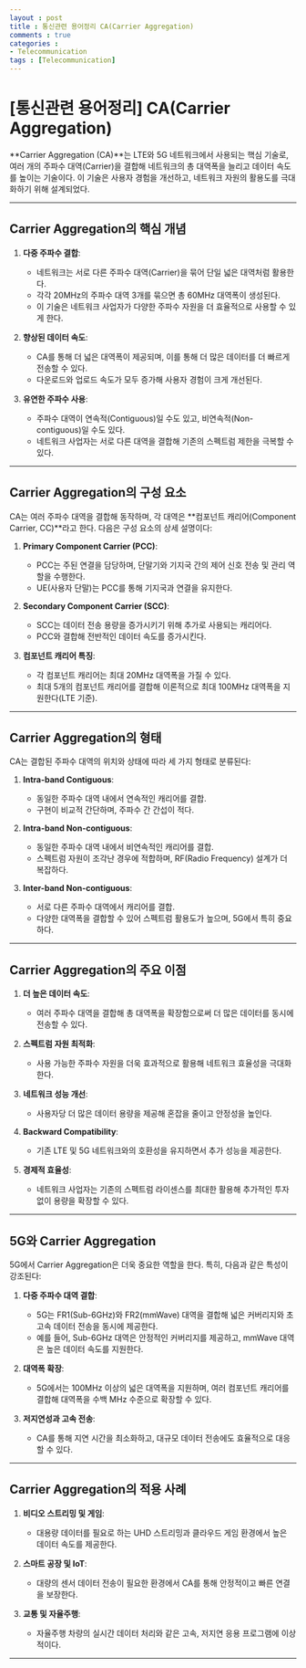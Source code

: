 ```yaml
---
layout : post
title : 통신관련 용어정리 CA(Carrier Aggregation)
comments : true
categories : 
- Telecommunication
tags : [Telecommunication]
---
```


# [통신관련 용어정리] CA(Carrier Aggregation)


**Carrier Aggregation (CA)**는 LTE와 5G 네트워크에서 사용되는 핵심 기술로, 여러 개의 주파수 대역(Carrier)을 결합해 네트워크의 총 대역폭을 늘리고 데이터 속도를 높이는 기술이다. 이 기술은 사용자 경험을 개선하고, 네트워크 자원의 활용도를 극대화하기 위해 설계되었다.

---

## **Carrier Aggregation의 핵심 개념**

1. **다중 주파수 결합**:
   - 네트워크는 서로 다른 주파수 대역(Carrier)을 묶어 단일 넓은 대역처럼 활용한다.
   - 각각 20MHz의 주파수 대역 3개를 묶으면 총 60MHz 대역폭이 생성된다.
   - 이 기술은 네트워크 사업자가 다양한 주파수 자원을 더 효율적으로 사용할 수 있게 한다.

2. **향상된 데이터 속도**:
   - CA를 통해 더 넓은 대역폭이 제공되며, 이를 통해 더 많은 데이터를 더 빠르게 전송할 수 있다.
   - 다운로드와 업로드 속도가 모두 증가해 사용자 경험이 크게 개선된다.

3. **유연한 주파수 사용**:
   - 주파수 대역이 연속적(Contiguous)일 수도 있고, 비연속적(Non-contiguous)일 수도 있다.
   - 네트워크 사업자는 서로 다른 대역을 결합해 기존의 스펙트럼 제한을 극복할 수 있다.

---

## **Carrier Aggregation의 구성 요소**

CA는 여러 주파수 대역을 결합해 동작하며, 각 대역은 **컴포넌트 캐리어(Component Carrier, CC)**라고 한다. 다음은 구성 요소의 상세 설명이다:

1. **Primary Component Carrier (PCC)**:
   - PCC는 주된 연결을 담당하며, 단말기와 기지국 간의 제어 신호 전송 및 관리 역할을 수행한다.
   - UE(사용자 단말)는 PCC를 통해 기지국과 연결을 유지한다.

2. **Secondary Component Carrier (SCC)**:
   - SCC는 데이터 전송 용량을 증가시키기 위해 추가로 사용되는 캐리어다.
   - PCC와 결합해 전반적인 데이터 속도를 증가시킨다.

3. **컴포넌트 캐리어 특징**:
   - 각 컴포넌트 캐리어는 최대 20MHz 대역폭을 가질 수 있다.
   - 최대 5개의 컴포넌트 캐리어를 결합해 이론적으로 최대 100MHz 대역폭을 지원한다(LTE 기준).

---

## **Carrier Aggregation의 형태**

CA는 결합된 주파수 대역의 위치와 상태에 따라 세 가지 형태로 분류된다:

1. **Intra-band Contiguous**:
   - 동일한 주파수 대역 내에서 연속적인 캐리어를 결합.
   - 구현이 비교적 간단하며, 주파수 간 간섭이 적다.

2. **Intra-band Non-contiguous**:
   - 동일한 주파수 대역 내에서 비연속적인 캐리어를 결합.
   - 스펙트럼 자원이 조각난 경우에 적합하며, RF(Radio Frequency) 설계가 더 복잡하다.

3. **Inter-band Non-contiguous**:
   - 서로 다른 주파수 대역에서 캐리어를 결합.
   - 다양한 대역폭을 결합할 수 있어 스펙트럼 활용도가 높으며, 5G에서 특히 중요하다.

---

## **Carrier Aggregation의 주요 이점**

1. **더 높은 데이터 속도**:
   - 여러 주파수 대역을 결합해 총 대역폭을 확장함으로써 더 많은 데이터를 동시에 전송할 수 있다.

2. **스펙트럼 자원 최적화**:
   - 사용 가능한 주파수 자원을 더욱 효과적으로 활용해 네트워크 효율성을 극대화한다.

3. **네트워크 성능 개선**:
   - 사용자당 더 많은 데이터 용량을 제공해 혼잡을 줄이고 안정성을 높인다.

4. **Backward Compatibility**:
   - 기존 LTE 및 5G 네트워크와의 호환성을 유지하면서 추가 성능을 제공한다.

5. **경제적 효율성**:
   - 네트워크 사업자는 기존의 스펙트럼 라이센스를 최대한 활용해 추가적인 투자 없이 용량을 확장할 수 있다.

---

## **5G와 Carrier Aggregation**

5G에서 Carrier Aggregation은 더욱 중요한 역할을 한다. 특히, 다음과 같은 특성이 강조된다:

1. **다중 주파수 대역 결합**:
   - 5G는 FR1(Sub-6GHz)와 FR2(mmWave) 대역을 결합해 넓은 커버리지와 초고속 데이터 전송을 동시에 제공한다.
   - 예를 들어, Sub-6GHz 대역은 안정적인 커버리지를 제공하고, mmWave 대역은 높은 데이터 속도를 지원한다.

2. **대역폭 확장**:
   - 5G에서는 100MHz 이상의 넓은 대역폭을 지원하며, 여러 컴포넌트 캐리어를 결합해 대역폭을 수백 MHz 수준으로 확장할 수 있다.

3. **저지연성과 고속 전송**:
   - CA를 통해 지연 시간을 최소화하고, 대규모 데이터 전송에도 효율적으로 대응할 수 있다.

---

## **Carrier Aggregation의 적용 사례**

1. **비디오 스트리밍 및 게임**:
   - 대용량 데이터를 필요로 하는 UHD 스트리밍과 클라우드 게임 환경에서 높은 데이터 속도를 제공한다.

2. **스마트 공장 및 IoT**:
   - 대량의 센서 데이터 전송이 필요한 환경에서 CA를 통해 안정적이고 빠른 연결을 보장한다.

3. **교통 및 자율주행**:
   - 자율주행 차량의 실시간 데이터 처리와 같은 고속, 저지연 응용 프로그램에 이상적이다.

---
 
